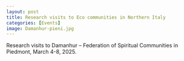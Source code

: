 ```yaml
---
layout: post
title: Research visits to Eco communities in Northern Italy 
categories: [Events]
image: Damanhur-pieni.jpg
---
```

Research visits to Damanhur – Federation of Spiritual Communities in Piedmont, March 4-8, 2025. 

